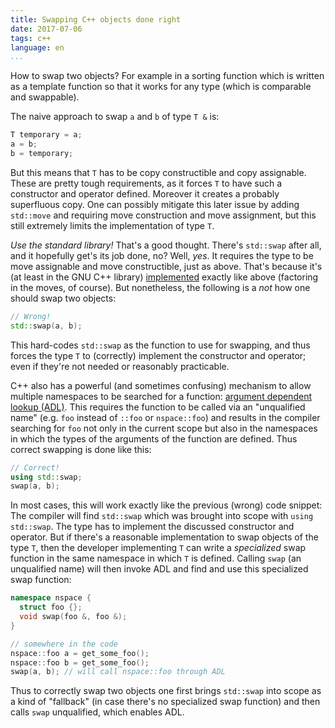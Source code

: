 ```yaml
---
title: Swapping C++ objects done right
date: 2017-07-06
tags: c++
language: en
...
```


How to swap two objects?  For example in a sorting function which is
written as a template function so that it works for any type (which is
comparable and swappable).

The naive approach to swap `a` and `b` of type `T &` is:

```c++
T temporary = a;
a = b;
b = temporary;
```

But this means that `T` has to be copy constructible and copy
assignable.  These are pretty tough requirements, as it forces `T` to
have such a constructor and operator defined.  Moreover it creates a
probably superfluous copy.  One can possibly mitigate this later issue
by adding `std::move` and requiring move construction and move
assignment, but this still extremely limits the implementation of type
`T`.

*Use the standard library!* That's a good thought.  There's
`std::swap` after all, and it hopefully get's its job done, no?  Well,
*yes*.  It requires the type to be move assignable and move
constructible, just as above.  That's because it's (at least in the
GNU C++ library) [implemented][gnu-c++-swap] exactly like above
(factoring in the moves, of course).  But nonetheless, the following
is a *not* how one should swap two objects:

```c++
// Wrong!
std::swap(a, b);
```

This hard-codes `std::swap` as the function to use for swapping, and
thus forces the type `T` to (correctly) implement the constructor and
operator; even if they're not needed or reasonably practicable.

C++ also has a powerful (and sometimes confusing) mechanism to allow
multiple namespaces to be searched for a function: [argument dependent
lookup (ADL)][ADL].  This requires the function to be called via an
"unqualified name" (e.g. `foo` instead of `::foo` or `nspace::foo`)
and results in the compiler searching for `foo` not only in the
current scope but also in the namespaces in which the types of the
arguments of the function are defined.  Thus correct swapping is done
like this:

```c++
// Correct!
using std::swap;
swap(a, b);
```

In most cases, this will work exactly like the previous (wrong) code
snippet: The compiler will find `std::swap` which was brought into
scope with `using std::swap`.  The type has to implement the discussed
constructor and operator.  But if there's a reasonable implementation
to swap objects of the type `T`, then the developer implementing `T`
can write a *specialized* swap function in the same namespace in which
`T` is defined.  Calling `swap` (an unqualified name) will then invoke
ADL and find and use this specialized swap function:

```c++
namespace nspace {
  struct foo {};
  void swap(foo &, foo &);
}

// somewhere in the code
nspace::foo a = get_some_foo();
nspace::foo b = get_some_foo();
swap(a, b); // will call nspace::foo through ADL
```

Thus to correctly swap two objects one first brings `std::swap` into
scope as a kind of "fallback" (in case there's no specialized swap
function) and then calls `swap` unqualified, which enables ADL.


[ADL]: http://en.cppreference.com/w/cpp/language/adl
[gnu-c++-swap]: https://github.com/gcc-mirror/gcc/blob/gcc-7_3_0-release/libstdc%2B%2B-v3/include/bits/move.h#L198
